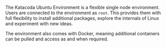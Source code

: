 The Katacoda Ubuntu Environment is a flexible single node environment. Users are connected to the environment as `root`. This provides them with full flexibility to install additional packages, explore the internals of Linux and experiment with new ideas.

The environment also comes with Docker, meaning additional containers can be pulled and access as and when required.